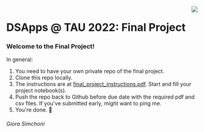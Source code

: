 <img src="images/DSApps_logo_small.jpg" align="right" />

# DSApps @ TAU 2022: Final Project

### Welcome to the Final Project!

In general:

1. You need to have your own private repo of the final project.
2. Clone this repo locally.
3. The instructions are at [final_project_instructions.pdf](final_project_instructions.pdf). Start and fill your project notebook(s).
4. Push the repo back to Github before due date with the required pdf and csv files. If you've submitted early, might want to ping me.
5. You're done. :nail_care:

###### Giora Simchoni